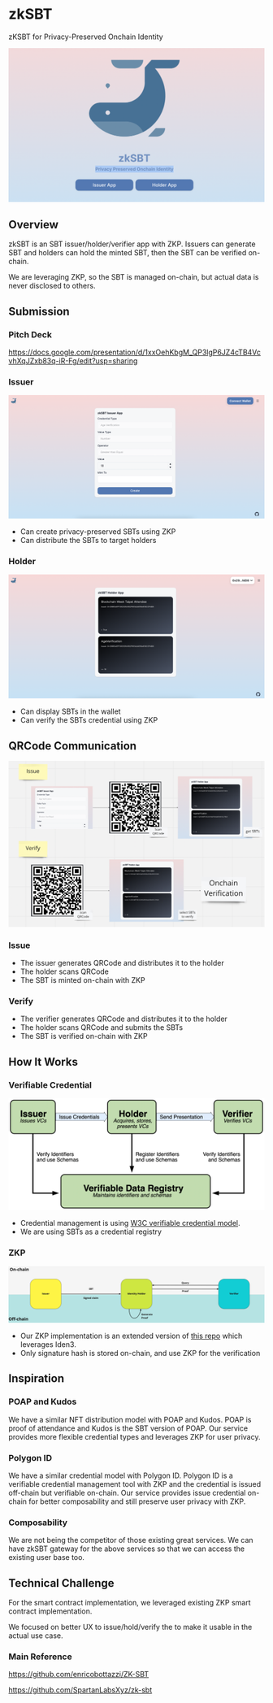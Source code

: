 # zkSBT

zKSBT for Privacy-Preserved Onchain Identity

![top](./docs/top.png)

## Overview

zkSBT is an SBT issuer/holder/verifier app with ZKP.
Issuers can generate SBT and holders can hold the minted SBT, then the SBT can be verified on-chain.

We are leveraging ZKP, so the SBT is managed on-chain, but actual data is never disclosed to others.

## Submission

### Pitch Deck

https://docs.google.com/presentation/d/1xxOehKbgM_QP3lgP6JZ4cTB4VcvhXqJZxb83q-iR-Fg/edit?usp=sharing

### Issuer

![issuer](./docs/issuer.png)

- Can create privacy-preserved SBTs using ZKP
- Can distribute the SBTs to target holders

### Holder

![holder](./docs/holder.png)

- Can display SBTs in the wallet
- Can verify the SBTs credential using ZKP

## QRCode Communication

![qrcode-communication](./docs/qrcode-communication.png)

### Issue

- The issuer generates QRCode and distributes it to the holder
- The holder scans QRCode
- The SBT is minted on-chain with ZKP

### Verify

- The verifier generates QRCode and distributes it to the holder
- The holder scans QRCode and submits the SBTs
- The SBT is verified on-chain with ZKP

## How It Works

### Verifiable Credential

![architecture-credential](./docs/architecture-credential.png)

- Credential management is using [W3C verifiable credential model](https://www.w3.org/TR/vc-data-model/#ecosystem-overview).
- We are using SBTs as a credential registry

### ZKP

![architecture-zkp](./docs/architecture-zkp.png)

- Our ZKP implementation is an extended version of [this repo](https://github.com/enricobottazzi/ZK-SBT) which leverages Iden3.
- Only signature hash is stored on-chain, and use ZKP for the verification

## Inspiration

### POAP and Kudos

We have a similar NFT distribution model with POAP and Kudos. POAP is proof of attendance and Kudos is the SBT version of POAP.
Our service provides more flexible credential types and leverages ZKP for user privacy.

### Polygon ID

We have a similar credential model with Polygon ID. Polygon ID is a verifiable credential management tool with ZKP and the credential is issued off-chain but verifiable on-chain.
Our service provides issue credential on-chain for better composability and still preserve user privacy with ZKP.

### Composability

We are not being the competitor of those existing great services.
We can have zkSBT gateway for the above services so that we can access the existing user base too.

## Technical Challenge

For the smart contract implementation, we leveraged existing ZKP smart contract implementation.

We focused on better UX to issue/hold/verify the to make it usable in the actual use case.

### Main Reference

https://github.com/enricobottazzi/ZK-SBT

https://github.com/SpartanLabsXyz/zk-sbt
